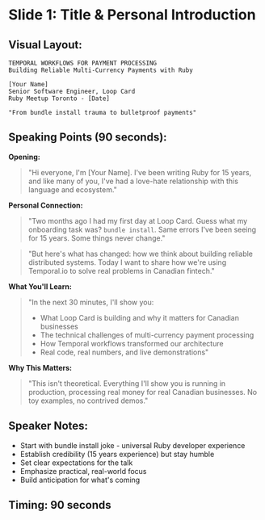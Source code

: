 # Slide 1: Title & Personal Introduction

## Visual Layout:
```
TEMPORAL WORKFLOWS FOR PAYMENT PROCESSING
Building Reliable Multi-Currency Payments with Ruby

[Your Name]
Senior Software Engineer, Loop Card
Ruby Meetup Toronto - [Date]

"From bundle install trauma to bulletproof payments"
```

## Speaking Points (90 seconds):

**Opening:**
> "Hi everyone, I'm [Your Name]. I've been writing Ruby for 15 years, and like many of you, I've had a love-hate relationship with this language and ecosystem."

**Personal Connection:**
> "Two months ago I had my first day at Loop Card. Guess what my onboarding task was? `bundle install`. Same errors I've been seeing for 15 years. Some things never change."

> "But here's what has changed: how we think about building reliable distributed systems. Today I want to share how we're using Temporal.io to solve real problems in Canadian fintech."

**What You'll Learn:**
> "In the next 30 minutes, I'll show you:
> - What Loop Card is building and why it matters for Canadian businesses
> - The technical challenges of multi-currency payment processing  
> - How Temporal workflows transformed our architecture
> - Real code, real numbers, and live demonstrations"

**Why This Matters:**
> "This isn't theoretical. Everything I'll show you is running in production, processing real money for real Canadian businesses. No toy examples, no contrived demos."

## Speaker Notes:
- Start with bundle install joke - universal Ruby developer experience
- Establish credibility (15 years experience) but stay humble
- Set clear expectations for the talk
- Emphasize practical, real-world focus
- Build anticipation for what's coming

## Timing: 90 seconds